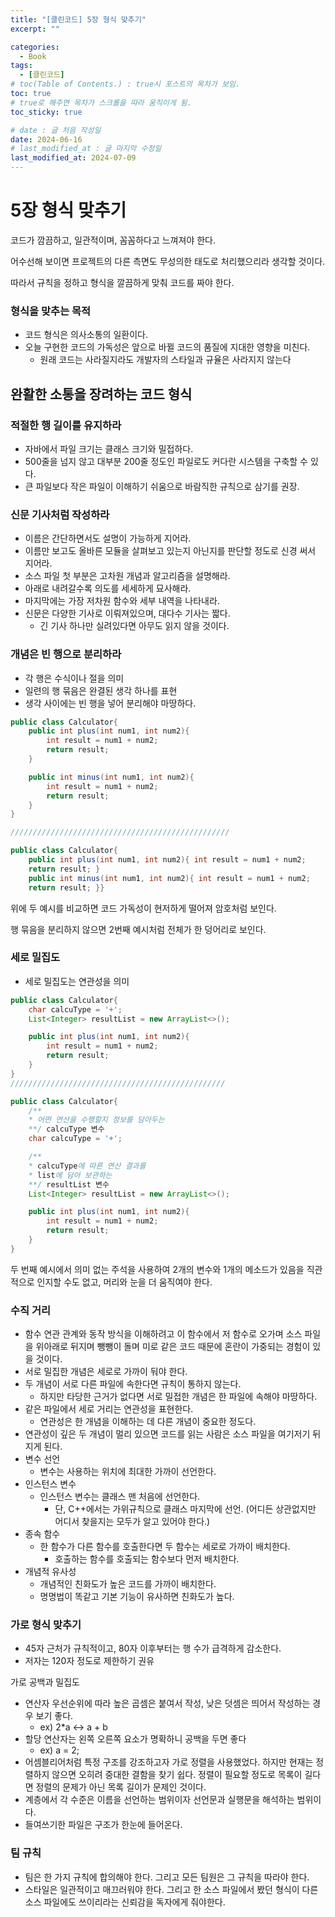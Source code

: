 ```yaml
---
title: "[클린코드] 5장 형식 맞추기"
excerpt: ""

categories:
  - Book
tags:
  - [클린코드]
# toc(Table of Contents.) : true시 포스트의 목차가 보임.
toc: true
# true로 해주면 목차가 스크롤을 따라 움직이게 됨.
toc_sticky: true

# date : 글 처음 작성일
date: 2024-06-16
# last_modified_at : 글 마지막 수정일
last_modified_at: 2024-07-09
---
```


# 5장 형식 맞추기

코드가 깜끔하고, 일관적이며, 꼼꼼하다고 느껴져야 한다.

어수선해 보이면 프로젝트의 다른 측면도 무성의한 태도로 처리했으리라 생각할 것이다.

따라서 규칙을 정하고 형식을 깔끔하게 맞춰 코드를 짜야 한다.

### 형식을 맞추는 목적

- 코드 형식은 의사소통의 일환이다.
- 오늘 구현한 코드의 가독성은 앞으로 바뀔 코드의 품질에 지대한 영향을 미친다.
  - 원래 코드는 사라질지라도 개발자의 스타일과 규율은 사라지지 않는다

## 완활한 소통을 장려하는 코드 형식

### 적절한 행 길이를 유지하라

- 자바에서 파일 크기는 클래스 크기와 밀접하다.
- 500줄을 넘지 않고 대부분 200줄 정도인 파일로도 커다란 시스템을 구축할 수 있다.
- 큰 파일보다 작은 파일이 이해하기 쉬움으로 바람직한 규칙으로 삼기를 권장.

### 신문 기사처럼 작성하라

- 이름은 간단하면서도 설명이 가능하게 지어라.
- 이름만 보고도 올바른 모듈을 살펴보고 있는지 아닌지를 판단할 정도로 신경 써서 지어라.
- 소스 파일 첫 부분은 고차원 개념과 알고리즘을 설명해라.
- 아래로 내려갈수록 의도를 세세하게 묘사해라.
- 마지막에는 가장 저차원 함수와 세부 내역을 나타내라.
- 신문은 다양한 기사로 이뤄져있으며, 대다수 기사는 짧다.
  - 긴 기사 하나만 실려있다면 아무도 읽지 않을 것이다.

### 개념은 빈 행으로 분리하라

- 각 행은 수식이나 절을 의미
- 일련의 행 묶음은 완결된 생각 하나를 표현
- 생각 사이에는 빈 행을 넣어 분리해야 마땅하다.

```java
public class Calculator{
	public int plus(int num1, int num2){
		int result = num1 + num2;
		return result;
	}

	public int minus(int num1, int num2){
		int result = num1 + num2;
		return result;
	}
}

/////////////////////////////////////////////////

public class Calculator{
	public int plus(int num1, int num2){ int result = num1 + num2;
	return result; }
	public int minus(int num1, int num2){ int result = num1 + num2;
	return result; }}

```

위에 두 예시를 비교하면 코드 가독성이 현저하게 떨어져 암호처럼 보인다.

행 묶음을 분리하지 않으면 2번째 예시처럼 전체가 한 덩어리로 보인다.

### 세로 밀집도

- 세로 밀집도는 연관성을 의미

```java
public class Calculator{
	char calcuType = '+';
	List<Integer> resultList = new ArrayList<>();

	public int plus(int num1, int num2){
		int result = num1 + num2;
		return result;
	}
}
////////////////////////////////////////////////

public class Calculator{
	/**
	* 어떤 연산을 수행할지 정보를 담아두는
	**/ calcuType 변수
	char calcuType = '+';

	/**
	* calcuType에 따른 연산 결과를
	* list에 담아 보관하는
	**/ resultList 변수
	List<Integer> resultList = new ArrayList<>();

	public int plus(int num1, int num2){
		int result = num1 + num2;
		return result;
	}
}
```

두 번째 예시에서 의미 없는 주석을 사용하여 2개의 변수와 1개의 메소드가 있음을 직관적으로 인지할 수도 없고, 머리와 눈을 더 움직여야 한다.

### 수직 거리

- 함수 연관 관계와 동작 방식을 이해하려고 이 함수에서 저 함수로 오가며 소스 파일을 위아래로 뒤지며 뺑뺑이 돌며 미로 같은 코드 때문에 혼란이 가중되는 경험이 있을 것이다.
- 서로 밀집한 개념은 세로로 가까이 둬야 한다.
- 두 개념이 서로 다른 파일에 속한다면 규칙이 통하지 않는다.
  - 하지만 타당한 근거가 없다면 서로 밀접한 개념은 한 파일에 속해야 마땅하다.
- 같은 파일에서 세로 거리는 연관성을 표현한다.
  - 연관성은 한 개념을 이해하는 데 다른 개념이 중요한 정도다.
- 연관성이 깊은 두 개념이 멀리 있으면 코드를 읽는 사람은 소스 파일을 여기저기 뒤지게 된다.
- 변수 선언
  - 변수는 사용하는 위치에 최대한 가까이 선언한다.
- 인스턴스 변수
  - 인스턴스 변수는 클래스 맨 처음에 선언한다.
    - 단, C++에서는 가위규칙으로 클래스 마지막에 선언. (어디든 상관없지만 어디서 찾을지는 모두가 알고 있어야 한다.)
- 종속 함수
  - 한 함수가 다른 함수를 호출한다면 두 함수는 세로로 가까이 배치한다.
    - 호출하는 함수를 호출되는 함수보다 먼저 배치한다.
- 개념적 유사성
  - 개념적인 친화도가 높은 코드를 가까이 배치한다.
  - 명명법이 똑같고 기본 기능이 유사하면 친화도가 높다.

### 가로 형식 맞추기

- 45자 근처가 규칙적이고, 80자 이후부터는 행 수가 급격하게 감소한다.
- 저자는 120자 정도로 제한하기 권유

가로 공백과 밀집도

- 연산자 우선순위에 따라 높은 곱셈은 붙여서 작성, 낮은 덧셈은 띄어서 작성하는 경우 보기 좋다.
  - ex) 2\*a ↔ a + b
- 할당 연산자는 왼쪽 오른쪽 요소가 명확하니 공백을 두면 좋다
  - ex) a = 2;
- 어셈블리어처럼 특정 구조를 강조하고자 가로 정렬을 사용했었다. 하지만 현재는 정렬하지 않으면 오히려 중대한 결함을 찾기 쉽다. 정렬이 필요할 정도로 목록이 길다면 정렬의 문제가 아닌 목록 길이가 문제인 것이다.
- 계층에서 각 수준은 이름을 선언하는 범위이자 선언문과 실행문을 해석하는 범위이다.
- 들여쓰기한 파일은 구조가 한눈에 들어온다.

### 팀 규칙

- 팀은 한 가지 규칙에 합의해야 한다. 그리고 모든 팀원은 그 규칙을 따라야 한다.
- 스타일은 일관적이고 매끄러워야 한다. 그리고 한 소스 파일에서 봤던 형식이 다른 소스 파일에도 쓰이리라는 신뢰감을 독자에게 줘야한다.
